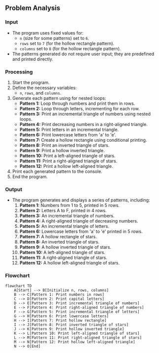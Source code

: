 ## Problem Analysis

### Input
- The program uses fixed values for:
  - `n` (size for some patterns) set to `6`.
  - `rows` set to `7` (for the hollow rectangle pattern).
  - `columns` set to `8` (for the hollow rectangle pattern).
- The patterns generated do not require user input; they are predefined and printed directly.

### Processing
1. Start the program.
2. Define the necessary variables:
   - `n`, `rows`, and `columns`.
3. Generate each pattern using for nested loops:
   - **Pattern 1:** Loop through numbers and print them in rows.
   - **Pattern 2:** Loop through letters, incrementing for each row.
   - **Pattern 3:** Print an incremental triangle of numbers using nested loops.
   - **Pattern 4:** Print decreasing numbers in a right-aligned triangle.
   - **Pattern 5:** Print letters in an incremental triangle.
   - **Pattern 6:** Print lowercase letters from 'a' to 'e'.
   - **Pattern 7:** Create a hollow rectangle using conditional printing.
   - **Pattern 8:** Print an inverted triangle of stars.
   - **Pattern 9:** Print a hollow inverted triangle.
   - **Pattern 10:** Print a left-aligned triangle of stars.
   - **Pattern 11:** Print a right-aligned triangle of stars.
   - **Pattern 12:** Print a hollow left-aligned triangle.
4. Print each generated pattern to the console.
5. End the program.  

### Output
- The program generates and displays a series of patterns, including:
  1. **Pattern 1:** Numbers from 1 to 5, printed in 5 rows.
  2. **Pattern 2:** Letters A to F, printed in 4 rows.
  3. **Pattern 3:** An incremental triangle of numbers.
  4. **Pattern 4:** A right-aligned triangle of decreasing numbers.
  5. **Pattern 5:** An incremental triangle of letters.
  6. **Pattern 6:** Lowercase letters from 'a' to 'e' printed in 5 rows.
  7. **Pattern 7:** A hollow rectangle of stars.
  8. **Pattern 8:** An inverted triangle of stars.
  9. **Pattern 9:** A hollow inverted triangle of stars.
  10. **Pattern 10:** A left-aligned triangle of stars.
  11. **Pattern 11:** A right-aligned triangle of stars.
  12. **Pattern 12:** A hollow left-aligned triangle of stars.


### Flowchart
```mermaid
flowchart TD
    A[Start] --> B[Initialize n, rows, columns]
    B --> C[Pattern 1: Print numbers in rows]
    C --> D[Pattern 2: Print capital letters]
    D --> E[Pattern 3: Print incremental triangle of numbers]
    E --> F[Pattern 4: Print right-aligned triangle of numbers]
    F --> G[Pattern 5: Print incremental triangle of letters]
    G --> H[Pattern 6: Print lowercase letters]
    H --> I[Pattern 7: Print hollow rectangle]
    I --> J[Pattern 8: Print inverted triangle of stars]
    J --> K[Pattern 9: Print hollow inverted triangle]
    K --> L[Pattern 10: Print left-aligned triangle of stars]
    L --> M[Pattern 11: Print right-aligned triangle of stars]
    M --> N[Pattern 12: Print hollow left-aligned triangle]
    N --> O[End]
